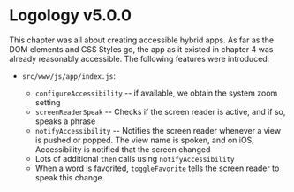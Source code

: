 # Logology v5.0.0

This chapter was all about creating accessible hybrid apps. As far as the DOM elements and CSS Styles go,
the app as it existed in chapter 4 was already reasonably accessible. The following features were introduced:

* `src/www/js/app/index.js`:

    * `configureAccessibility` -- if available, we obtain the system zoom setting
    * `screenReaderSpeak` -- Checks if the screen reader is active, and if so, speaks a phrase
    * `notifyAccessibility` -- Notifies the screen reader whenever a view is pushed or popped. 
      The view name is spoken, and on iOS, Accessibility is notified that the screen changed
    * Lots of additional `then` calls using `notifyAccessibility`
    * When a word is favorited, `toggleFavorite` tells the screen reader to speak this change.